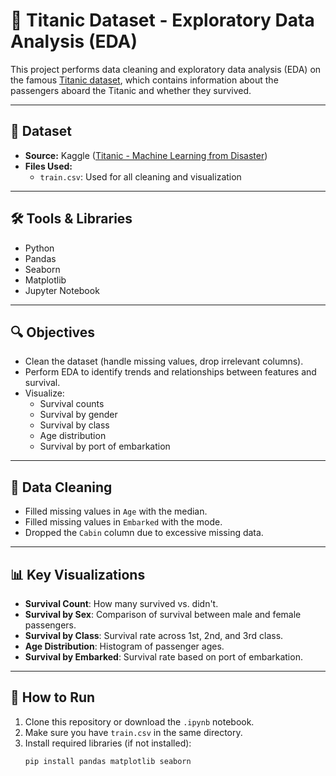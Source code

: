 # 🚢 Titanic Dataset - Exploratory Data Analysis (EDA)

This project performs data cleaning and exploratory data analysis (EDA) on the famous [Titanic dataset](https://www.kaggle.com/competitions/titanic/data), which contains information about the passengers aboard the Titanic and whether they survived.

---

## 📁 Dataset

- **Source:** Kaggle ([Titanic - Machine Learning from Disaster](https://www.kaggle.com/competitions/titanic))
- **Files Used:**
  - `train.csv`: Used for all cleaning and visualization

---

## 🛠️ Tools & Libraries

- Python
- Pandas
- Seaborn
- Matplotlib
- Jupyter Notebook

---

## 🔍 Objectives

- Clean the dataset (handle missing values, drop irrelevant columns).
- Perform EDA to identify trends and relationships between features and survival.
- Visualize:
  - Survival counts
  - Survival by gender
  - Survival by class
  - Age distribution
  - Survival by port of embarkation

---

## 🧼 Data Cleaning

- Filled missing values in `Age` with the median.
- Filled missing values in `Embarked` with the mode.
- Dropped the `Cabin` column due to excessive missing data.

---

## 📊 Key Visualizations

- **Survival Count**: How many survived vs. didn't.
- **Survival by Sex**: Comparison of survival between male and female passengers.
- **Survival by Class**: Survival rate across 1st, 2nd, and 3rd class.
- **Age Distribution**: Histogram of passenger ages.
- **Survival by Embarked**: Survival rate based on port of embarkation.

---

## 📎 How to Run

1. Clone this repository or download the `.ipynb` notebook.
2. Make sure you have `train.csv` in the same directory.
3. Install required libraries (if not installed):
   ```bash
   pip install pandas matplotlib seaborn
